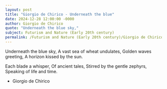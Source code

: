 ```yaml
---
layout: post
title: "Giorgio de Chirico - Underneath the blue"
date: 2024-12-28 12:00:00 -0000
author: Giorgio de Chirico
quote: "Underneath the blue sky,"
subject: Futurism and Nature (Early 20th century)
permalink: /Futurism and Nature (Early 20th century)/Giorgio de Chirico/Giorgio de Chirico - Underneath the blue
---
```


Underneath the blue sky,
A vast sea of wheat undulates,
Golden waves greeting,
A horizon kissed by the sun.

Each blade a whisper,
Of ancient tales,
Stirred by the gentle zephyrs,
Speaking of life and time.


- Giorgio de Chirico
